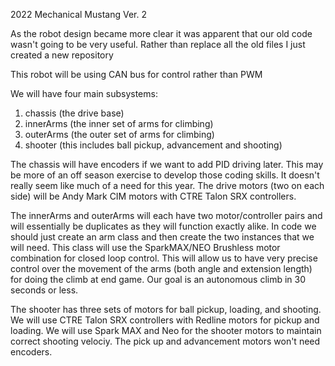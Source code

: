 2022 Mechanical Mustang Ver. 2

As the robot design became more clear it was apparent that our old code wasn't going to be very useful. Rather than replace all the old files I just created a new repository

This robot will be using CAN bus for control rather than PWM

We will have four main subsystems:
   1. chassis (the drive base)
   2. innerArms (the inner set of arms for climbing)
   3. outerArms (the outer set of arms for climbing)
   4. shooter (this includes ball pickup, advancement and shooting)

The chassis will have encoders if we want to add PID driving later. This may be more of an off season exercise to develop those coding skills. It doesn't really seem like much of a need for this year. The drive motors (two on each side) will be Andy Mark CIM motors with CTRE Talon SRX controllers.

The innerArms and outerArms will each have two motor/controller pairs and will essentially be duplicates as they will function exactly alike. In code we should just create an arm class and then create the two instances that we will need. This class will use the SparkMAX/NEO Brushless motor combination for closed loop control. This will allow us to have very precise control over the movement of the arms (both angle and extension length) for doing the climb at end game. Our goal is an autonomous climb in 30 seconds or less.

The shooter has three sets of motors for ball pickup, loading, and shooting. We will use CTRE Talon SRX controllers with Redline motors for pickup and loading. We will use Spark MAX and Neo for the shooter motors to maintain correct shooting velociy. The pick up and advancement motors won't need encoders.
